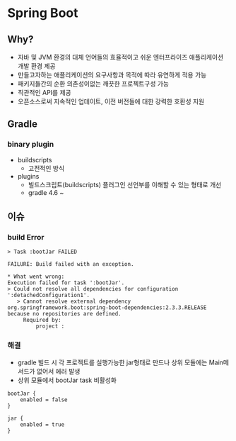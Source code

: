 # Spring Boot 

## Why?
- 자바 및 JVM 환경의 대체 언어들의 효율적이고 쉬운 엔터프라이즈 애플리케이션 개발 환경 제공
- 만들고자하는 애플리케이션의 요구사항과 목적에 따라 유연하게 적용 가능
- 패키지들간의 순환 의존성이없는 깨끗한 프로젝트구성 가능
- 직관적인 API를 제공
- 오픈소스로써 지속적인 업데이트, 이전 버전들에 대한 강력한 호환성 지원


## Gradle
### binary plugin
- buildscripts
    - 고전적인 방식
- plugins
    - 빌드스크립트(buildscripts) 플러그인 선언부를 이해할 수 있는 형태로 개선
    - gradle 4.6 ~
    

## 이슈

### build Error
```
> Task :bootJar FAILED

FAILURE: Build failed with an exception.

* What went wrong:
Execution failed for task ':bootJar'.
> Could not resolve all dependencies for configuration ':detachedConfiguration1'.
   > Cannot resolve external dependency org.springframework.boot:spring-boot-dependencies:2.3.3.RELEASE because no repositories are defined.
     Required by:
         project :

```

### 해결
- gradle 빌드 시 각 프로젝트를 실행가능한 jar형태로 만드나 상위 모듈에는 Main메서드가 없어서 에러 발생
- 상위 모듈에서 bootJar task 비활성화
```
bootJar {
    enabled = false
}

jar {
    enabled = true
}
```